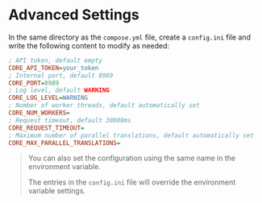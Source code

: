 # Advanced Settings

In the same directory as the `compose.yml` file, create a `config.ini` file and write the following content to modify as needed:

```ini
; API token, default empty
CORE_API_TOKEN=your_token
; Internal port, default 8989
CORE_PORT=8989
; Log level, default WARNING
CORE_LOG_LEVEL=WARNING
; Number of worker threads, default automatically set
CORE_NUM_WORKERS=
; Request timeout, default 30000ms
CORE_REQUEST_TIMEOUT=
; Maximum number of parallel translations, default automatically set
CORE_MAX_PARALLEL_TRANSLATIONS=
```

> You can also set the configuration using the same name in the environment variable.
>
> The entries in the `config.ini` file will override the environment variable settings.
